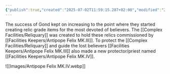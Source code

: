 ```yaml
---
{"publish":true,"created":"2025-07-02T11:59:15.287+02:00","modified":"2025-07-21T00:14:17.048+02:00","cssclasses":""}
---
```


The success of Gond kept on increasing to the point where they started creating relic grade items for the most devoted of believers. The [[Complex Facilities/Reliquary]] was created to hold these relics commissioned by [[Facilities Keepers/Antipope Felix MK.III]]. To protect the [[Complex Facilities/Reliquary]] and guide the lost believers [[Facilities Keepers/Antipope Felix MK.III]] also made a new protector/priest named [[Facilities Keepers/Antipope Felix MK.IV]]. 

![[Images/Antipope Felix MK.IV.webp]]